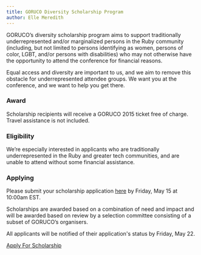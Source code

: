 ```yaml
---
title: GORUCO Diversity Scholarship Program
author: Elle Meredith 
---
```


GORUCO’s diversity schol­ar­ship program aims to support traditionally underrepresented and/or marginalized persons in the Ruby community (including, but not limited to persons identifying as women, persons of color, LGBT, and/or persons with disabilities) who may not otherwise have the opportunity to attend the conference for financial reasons.


Equal access and diversity are important to us, and we aim to remove this obstacle for underrepresented attendee groups. We want you at the conference, and we want to help you get there.

### Award

Scholarship recipients will receive a GORUCO 2015 ticket free of charge. Travel assistance is not included.

### Eligibility

We’re especially interested in applicants who are traditionally underrepresented in the Ruby and greater tech communities, and are unable to attend without some financial assistance.

### Applying

Please submit your scholarship application [here](https://goruco.wufoo.com/forms/goruco-scholarship-application-2015/) by Friday, May 15 at 10:00am EST.

Scholarships are awarded based on a combination of need and impact and will be awarded based on review by a selection committee consisting of a subset of GORUCO’s organisers.

All applicants will be notified of their application's status by Friday, May 22.

<a class="ui-btn" href="https://goruco.wufoo.com/forms/goruco-scholarship-application-2015/">Apply For Scholarship</a>

